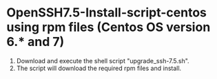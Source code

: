 # OpenSSH7.5-Install-script-centos using rpm files (Centos OS version 6.* and 7)

1. Download and execute the shell script "upgrade_ssh-7.5.sh". 
2. The script will download the required rpm files and install.
